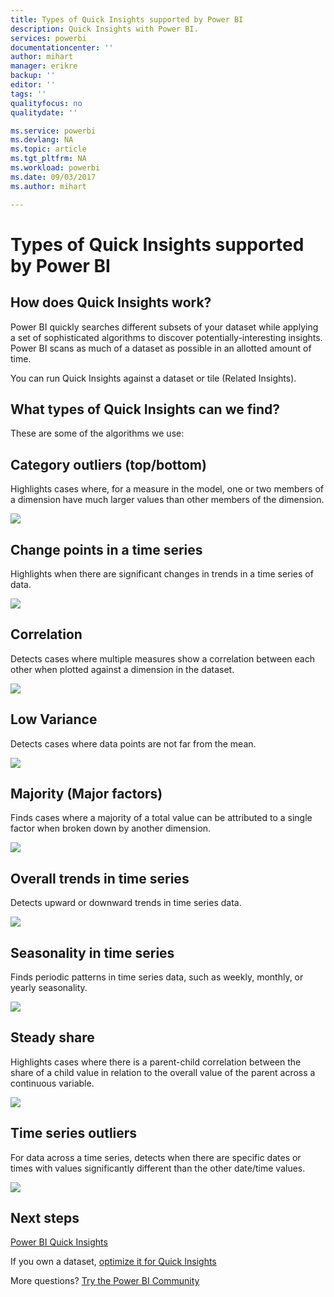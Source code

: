 ```yaml
---
title: Types of Quick Insights supported by Power BI
description: Quick Insights with Power BI.
services: powerbi
documentationcenter: ''
author: mihart
manager: erikre
backup: ''
editor: ''
tags: ''
qualityfocus: no
qualitydate: ''

ms.service: powerbi
ms.devlang: NA
ms.topic: article
ms.tgt_pltfrm: NA
ms.workload: powerbi
ms.date: 09/03/2017
ms.author: mihart

---
```

# Types of Quick Insights supported by Power BI
## How does Quick Insights work?
Power BI quickly searches different subsets of your dataset while applying a set of sophisticated algorithms to discover potentially-interesting insights. Power BI scans as much of a dataset as possible in an allotted amount of time.

You can run Quick Insights against a dataset or tile (Related Insights).   

## What types of Quick Insights can we find?
These are some of the algorithms we use:

## Category outliers (top/bottom)
Highlights cases where, for a measure in the model, one or two members of a dimension have much larger values than other members of the dimension.  

![](media/service-insight-types/pbi_auto_insight_types_category_outliers.png)

## Change points in a time series
Highlights when there are significant changes in trends in a time series of data.

![](media/service-insight-types/pbi_auto_insight_types_changepoint.png)

## Correlation
Detects cases where multiple measures show a correlation between each other when plotted against a dimension in the dataset.

![](media/service-insight-types/pbi_auto_insight_types_correlation.png)

## Low Variance
Detects cases where data points are not far from the mean.

![](media/service-insight-types/power-bi-low-variance.png)

## Majority (Major factors)
Finds cases where a majority of a total value can be attributed to a single factor when broken down by another dimension.  

![](media/service-insight-types/pbi_auto_insight_types_majority.png)

## Overall trends in time series
Detects upward or downward trends in time series data.

![](media/service-insight-types/pbi_auto_insight_types_trend.png)

## Seasonality in time series
Finds periodic patterns in time series data, such as weekly, monthly, or yearly seasonality.

![](media/service-insight-types/pbi_auto_insight_types_seasonality_new.png)

## Steady share
Highlights cases where there is a parent-child correlation between the share of a child value in relation to the overall value of the parent across a continuous variable.

![](media/service-insight-types/pbi_auto_insight_types_steadyshare.png)

## Time series outliers
For data across a time series, detects when there are specific dates or times with values significantly different than the other date/time values.

![](media/service-insight-types/pbi_auto_insight_types_time_series_outliers.png)

## Next steps
[Power BI Quick Insights](service-insights.md)

If you own a dataset, [optimize it for Quick Insights](service-insights-optimize.md)

More questions? [Try the Power BI Community](http://community.powerbi.com/)

